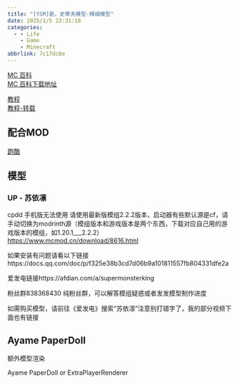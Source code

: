```yaml
---
title: "[YSM]是，史蒂夫模型-精细模型"
date: 2025/1/5 23:31:18
categories:
  - - Life
    - Game
    - Minecraft
abbrlink: 7c17dc8e
---
```


[MC 百科](https://www.mcmod.cn/class/8616.html)  
[MC 百科下载地址](https://www.mcmod.cn/download/8616.html)  

[教程](http://page.cfpa.team/ysm/zh/)  
[教程-转载](./Yes%20Steve%20Model%20模组使用说明%20-%20Yes%20Steve%20Model%20文档.md)

## 配合MOD
[跑酷](https://www.mcmod.cn/class/5958.html)  

## 模型
### UP - 苏依凛

cpdd
手机版无法使用
请使用最新版模组2.2.2版本，启动器有些默认源是cf，请手动切换为modrinth源（模组版本和游戏版本是两个东西，下载对应自己用的游戏版本的模组，如1.20.1___2.2.2）
https://www.mcmod.cn/download/8616.html

如果安装有问题请看以下链接https://docs.qq.com/doc/p/f325e38b3cd7d06b9a101811557fb804331dfe2a

爱发电链接https://afdian.com/a/supermonsterking

粉丝群838368430
纯粉丝群，可以解答模组疑惑或者发发模型制作进度

如需购买模型，请前往《爱发电》搜索“苏依凛”注意别打错字了，我的部分视频下面也有链接


## Ayame PaperDoll

额外模型渲染

Ayame PaperDoll or ExtraPlayerRenderer